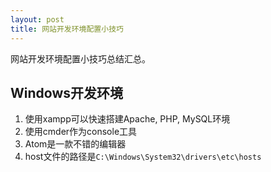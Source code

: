 ```yaml
---
layout: post
title: 网站开发环境配置小技巧
---
```


网站开发环境配置小技巧总结汇总。

## Windows开发环境
1. 使用xampp可以快速搭建Apache, PHP, MySQL环境
2. 使用cmder作为console工具
3. Atom是一款不错的编辑器
4. host文件的路径是`C:\Windows\System32\drivers\etc\hosts`
